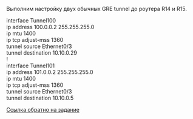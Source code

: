 Выполним настройку двух обычных GRE tunnel до роутера R14 и R15.   

interface Tunnel100   
 ip address 100.0.0.2 255.255.255.0   
 ip mtu 1400   
 ip tcp adjust-mss 1360   
 tunnel source Ethernet0/3   
 tunnel destination 10.10.0.29   
!   
interface Tunnel101   
 ip address 101.0.0.2 255.255.255.0   
 ip mtu 1400   
 ip tcp adjust-mss 1360   
 tunnel source Ethernet0/3   
 tunnel destination 10.10.0.5   

[Ссылка обратно на задание](/labs/lab12/GRE_msk_spb/README.md)   